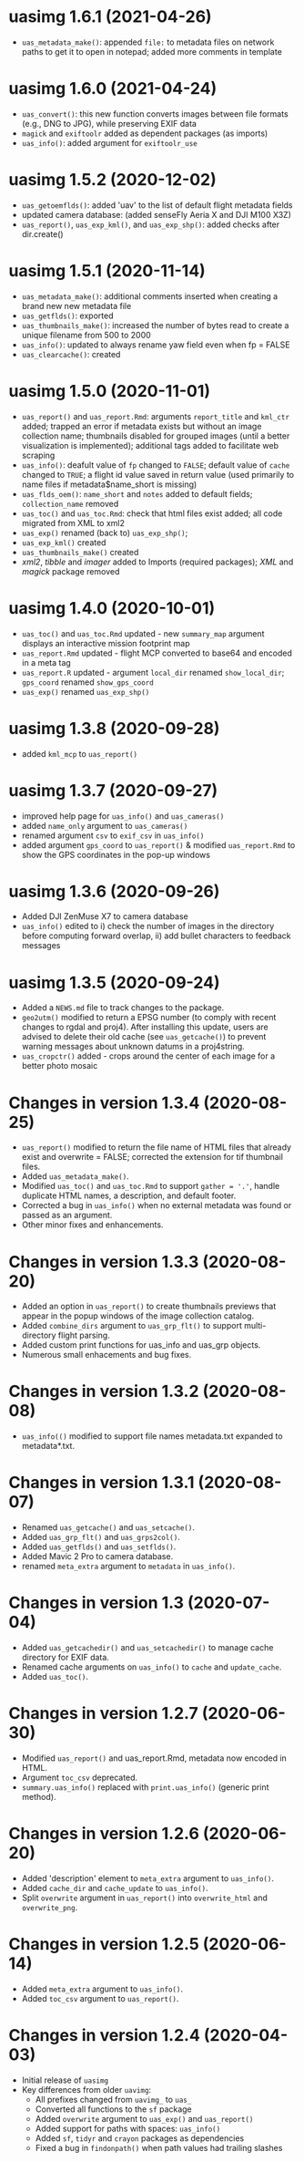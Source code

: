 # uasimg 1.6.1 (2021-04-26)

* `uas_metadata_make()`: appended `file:` to metadata files on network paths to get it to open in notepad; added more comments in template

# uasimg 1.6.0 (2021-04-24)

* `uas_convert()`: this new function converts images between file formats (e.g., DNG to JPG), while preserving EXIF data  
* `magick` and `exiftoolr` added as dependent packages (as imports)
* `uas_info()`: added argument for `exiftoolr_use`

# uasimg 1.5.2 (2020-12-02)

* `uas_getoemflds()`: added 'uav' to the list of default flight metadata fields
* updated camera database:  (added senseFly Aeria X and DJI M100 X3Z)
* `uas_report()`, `uas_exp_kml()`, and `uas_exp_shp()`: added checks after dir.create()

# uasimg 1.5.1 (2020-11-14)

* `uas_metadata_make()`: additional comments inserted when creating a brand new new metadata file 
* `uas_getflds()`: exported
* `uas_thumbnails_make()`: increased the number of bytes read to create a unique filename from 500 to 2000
* `uas_info()`: updated to always rename yaw field even when fp = FALSE
* `uas_clearcache()`: created

# uasimg 1.5.0 (2020-11-01)

* `uas_report()` and `uas_report.Rmd`: arguments `report_title` and `kml_ctr` added; trapped an error if metadata exists but without an image collection name; thumbnails disabled for grouped images (until a better visualization is implemented); additional <span id="..."> tags added to facilitate web scraping
* `uas_info()`: deafult value of `fp` changed to `FALSE`; default value of `cache` changed to `TRUE`; a flight id value saved in return value (used primarily to name files if metadata$name_short is missing)
* `uas_flds_oem()`: `name_short` and `notes` added to default fields; `collection_name` removed
* `uas_toc()` and `uas_toc.Rmd`: check that html files exist added; all code migrated from XML to xml2
* `uas_exp()` renamed (back to) `uas_exp_shp()`;
* `uas_exp_kml()` created
* `uas_thumbnails_make()` created
* *xml2*, *tibble* and *imager* added to Imports (required packages); *XML* and *magick* package removed

# uasimg 1.4.0 (2020-10-01)

* `uas_toc()` and `uas_toc.Rmd` updated - new `summary_map` argument displays an interactive mission footprint map
* `uas_report.Rmd` updated - flight MCP converted to base64 and encoded in a meta tag
* `uas_report.R` updated - argument `local_dir` renamed `show_local_dir`; `gps_coord` renamed `show_gps_coord`
* `uas_exp()` renamed `uas_exp_shp()`

# uasimg 1.3.8 (2020-09-28)

* added `kml_mcp` to `uas_report()`

# uasimg 1.3.7 (2020-09-27)

* improved help page for `uas_info()` and `uas_cameras()`
* added `name_only` argument to `uas_cameras()`
* renamed argument `csv` to `exif_csv` in `uas_info()`
* added argument `gps_coord` to `uas_report()` & modified `uas_report.Rmd` to show the GPS coordinates in the pop-up windows

# uasimg 1.3.6 (2020-09-26)

* Added DJI ZenMuse X7 to camera database
* `uas_info()` edited to i) check the number of images in the directory before computing forward overlap, ii) add bullet characters to feedback messages

# uasimg 1.3.5 (2020-09-24)

* Added a `NEWS.md` file to track changes to the package.  
* `geo2utm()` modified to return a EPSG number (to comply with recent changes to rgdal and proj4). After installing this update, users are advised to delete their old cache (see `uas_getcache()`) to prevent warning messages about unknown datums in a proj4string.
* `uas_cropctr()` added - crops around the center of each image for a better photo mosaic

# Changes in version 1.3.4 (2020-08-25)

* `uas_report()` modified to return the file name of HTML files that already exist and overwrite = FALSE; corrected the extension for tif thumbnail files.  
* Added `uas_metadata_make()`.  
* Modified `uas_toc()` and `uas_toc.Rmd` to support `gather = '.'`, handle duplicate HTML names, a description, and default footer.  
* Corrected a bug in `uas_info()` when no external metadata was found or passed as an argument. 
* Other minor fixes and enhancements.  

# Changes in version 1.3.3 (2020-08-20)

* Added an option in `uas_report()` to create thumbnails previews that appear in the popup windows of the image collection catalog.  
* Added `combine_dirs` argument to `uas_grp_flt()` to support multi-directory flight parsing.  
* Added custom print functions for uas_info and uas_grp objects.  
* Numerous small enhacements and bug fixes.  

# Changes in version 1.3.2 (2020-08-08)

* `uas_info(()` modified to support file names metadata.txt expanded to metadata*.txt.  

# Changes in version 1.3.1 (2020-08-07)

* Renamed `uas_getcache()` and `uas_setcache()`.  
* Added `uas_grp_flt()` and `uas_grps2col()`.  
* Added `uas_getflds()` and `uas_setflds()`.  
* Added Mavic 2 Pro to camera database.  
* renamed `meta_extra` argument to `metadata` in `uas_info()`.  

# Changes in version 1.3 (2020-07-04)

* Added `uas_getcachedir()` and `uas_setcachedir()` to manage cache directory for EXIF data.  
* Renamed cache arguments on `uas_info()` to `cache` and `update_cache`.  
* Added `uas_toc()`.  

# Changes in version 1.2.7 (2020-06-30)

* Modified `uas_report()` and uas_report.Rmd, metadata now encoded in HTML.  
* Argument `toc_csv` deprecated.  
* `summary.uas_info()` replaced with `print.uas_info()` (generic print method).  

# Changes in version 1.2.6 (2020-06-20)

* Added 'description' element to `meta_extra` argument to `uas_info()`.  
* Added `cache_dir` and `cache_update` to `uas_info()`.    
* Split `overwrite` argument in `uas_report()` into `overwrite_html` and `overwrite_png`.    

# Changes in version 1.2.5 (2020-06-14)

* Added `meta_extra` argument to `uas_info()`.    
* Added `toc_csv` argument to `uas_report()`.    

# Changes in version 1.2.4 (2020-04-03)

* Initial release of `uasimg`  
* Key differences from older `uavimg`:  
    * All prefixes changed from `uavimg_` to `uas_`
    * Converted all functions to the `sf` package
    * Added `overwrite` argument to `uas_exp()` and `uas_report()`
    * Added support for paths with spaces: `uas_info()`
    * Added `sf`, `tidyr` and `crayon` packages as dependencies
    * Fixed a bug in `findonpath()` when path values had trailing slashes
